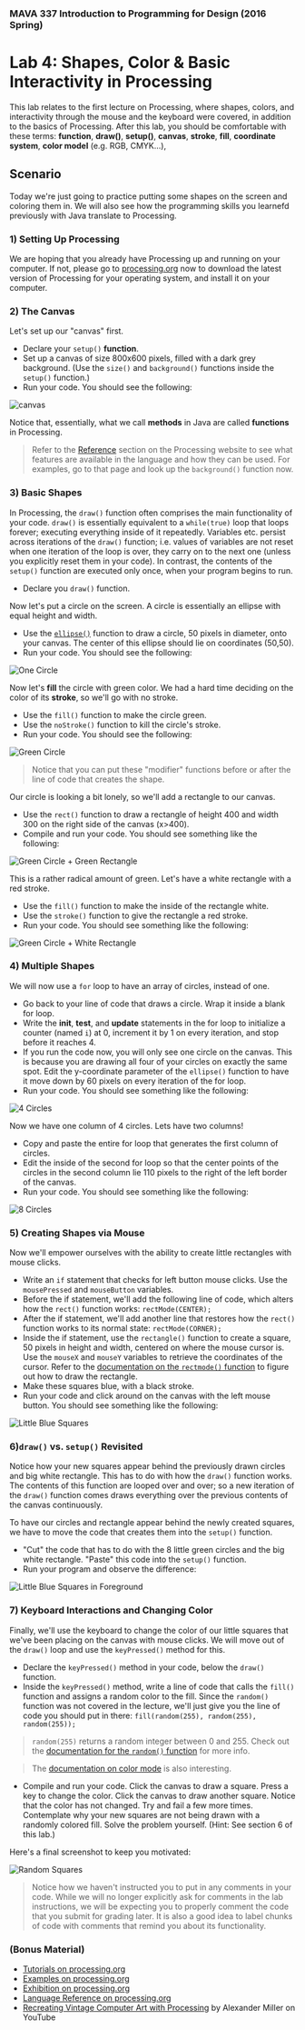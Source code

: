 ### MAVA 337 Introduction to Programming for Design  (2016 Spring)

# Lab 4: Shapes, Color & Basic Interactivity in Processing

This lab relates to the first lecture on Processing, where shapes, colors, and interactivity through the mouse and the keyboard were covered, in addition to the basics of Processing. After this lab, you should be comfortable with these terms: **function**, **draw()**, **setup()**, **canvas**, **stroke**, **fill**, **coordinate system**, **color model** (e.g. RGB, CMYK...),

## Scenario

Today we're just going to practice putting some shapes on the screen and coloring them in. We will also see how the programming skills you learnefd previously with Java translate to Processing.

### 1) Setting Up Processing

We are hoping that you already have Processing up and running on your computer. If not, please go to [processing.org](http://www.processing.org) now to download the latest version of Processing for your operating system, and install it on your computer.

### 2) The Canvas

Let's set up our "canvas" first.

- Declare your `setup()` **function**.
- Set up a canvas of size 800x600 pixels, filled with a dark grey background. (Use the `size()` and `background()` functions inside the `setup()` function.)
- Run your code. You should see the following:

![canvas](canvas.png)

Notice that, essentially, what we call **methods** in Java are called **functions** in Processing.

> Refer to the [Reference](https://processing.org/reference/) section on the Processing website to see what features are available in the language and how they can be used. For examples, go to that page and look up the `background()` function now.

### 3) Basic Shapes

In Processing, the `draw()` function often comprises the main functionality of your code. `draw()` is essentially equivalent to a `while(true)` loop that loops forever; executing everything inside of it repeatedly. Variables etc. persist across iterations of the `draw()` function; i.e. values of variables are not reset when one iteration of the loop is over, they carry on to the next one (unless you explicitly reset them in your code). In contrast, the contents of the `setup()` function are executed only once, when your program begins to run.

- Declare you `draw()` function.

Now let's put a circle on the screen. A circle is essentially an ellipse with equal height and width.

- Use the [`ellipse()`](https://processing.org/reference/ellipse_.html) function to draw a circle, 50 pixels in diameter, onto your canvas. The center of this ellipse should lie on coordinates (50,50).
- Run your code. You should see the following:

![One Circle](circle.png)

Now let's **fill** the circle with green color. We had a hard time deciding on the color of its **stroke**, so we'll go with no stroke.

- Use the `fill()` function to make the circle green.
- Use the `noStroke()` function to kill the circle's stroke.
- Run your code. You should see the following:

![Green Circle](greenCircle.png)

> Notice that you can put these "modifier" functions before or after the line of code that creates the shape.

Our circle is looking a bit lonely, so we'll add a rectangle to our canvas.

- Use the `rect()` function to draw a rectangle of height 400 and width 300 on the right side of the canvas (x>400).
- Compile and run your code. You should see something like the following:

![Green Circle + Green Rectangle](circleRectangle.png)

This is a rather radical amount of green. Let's have a white rectangle with a red stroke.

- Use the `fill()` function to make the inside of the rectangle white.
- Use the `stroke()` function to give the rectangle a red stroke.
- Run your code. You should see something like the following:

![Green Circle + White Rectangle](greenCircleWhiteRectangle.png)

### 4) Multiple Shapes

We will now use a `for` loop to have an array of circles, instead of one.

- Go back to your line of code that draws a circle. Wrap it inside a blank for loop.
- Write the **init**, **test**, and **update** statements in the for loop to initialize a counter (named `i`) at 0, increment it by 1 on every iteration, and stop before it reaches 4.
- If you run the code now, you will only see one circle on the canvas. This is because you are drawing all four of your circles on exactly the same spot. Edit the y-coordinate parameter of the `ellipse()` function to have it move down by 60 pixels on every iteration of the for loop.
- Run your code. You should see something like the following:

![4 Circles](fourCircles.png)

Now we have one column of 4 circles. Lets have two columns!

- Copy and paste the entire for loop that generates the first column of circles.
- Edit the inside of the second for loop so that the center points of the circles in the second column lie 110 pixels to the right of the left border of the canvas.
- Run your code. You should see something like the following:

![8 Circles](eightCircles.png)

### 5) Creating Shapes via Mouse

Now we'll empower ourselves with the ability to create little rectangles with mouse clicks.

- Write an `if` statement that checks for left button mouse clicks. Use the `mousePressed` and `mouseButton` variables.
- Before the if statement, we'll add the following line of code, which alters how the `rect()` function works: `rectMode(CENTER);`
- After the if statement, we'll add another line that restores how the `rect()` function works to its normal state: `rectMode(CORNER);`
- Inside the if statement, use the `rectangle()` function to create a square, 50 pixels in height and width, centered on where the mouse cursor is. Use the `mouseX` and `mouseY` variables to retrieve the coordinates of the cursor. Refer to the [documentation on the `rectmode()` function](https://processing.org/reference/rectMode_.html) to figure out how to draw the rectangle.
- Make these squares blue, with a black stroke.
- Run your code and click around on the canvas with the left mouse button. You should see something like the following:

![Little Blue Squares](littleRectangles.png)

### 6)`draw()` vs. `setup()` Revisited

Notice how your new squares appear behind the previously drawn circles and big white rectangle. This has to do with how the `draw()` function works. The contents of this function are looped over and over; so a new iteration of the `draw()` function comes draws everything over the previous contents of the canvas continuously.

To have our circles and rectangle appear behind the newly created squares, we have to move the code that creates them into the `setup()` function.

- "Cut" the code that has to do with the 8 little green circles and the big white rectangle. "Paste" this code into the `setup()` function.
- Run your program and observe the difference:

![Little Blue Squares in Foreground](squaresOnTop.png)

### 7) Keyboard Interactions and Changing Color

Finally, we'll use the keyboard to change the color of our little squares that we've been placing on the canvas with mouse clicks. We will move out of the `draw()` loop and use the `keyPressed()` method for this.

- Declare the `keyPressed()` method in your code, below the `draw()` function.
- Inside the `keyPressed()` method, write a line of code that calls the `fill()` function and assigns a random color to the fill. Since the `random()` function was not covered in the lecture, we'll just give you the line of code you should put in there: `fill(random(255), random(255), random(255));`

> `random(255)` returns a random integer between 0 and 255. Check out the [documentation for the `random()` function](https://processing.org/reference/random_.html) for more info.

> The [documentation on color mode](https://processing.org/reference/colorMode_.html) is also interesting.

- Compile and run your code. Click the canvas to draw a square. Press a key to change the color. Click the canvas to draw another square. Notice that the color has not changed. Try and fail a few more times. Contemplate why your new squares are not being drawn with a randomly colored fill. Solve the problem yourself. (Hint: See section 6 of this lab.)

Here's a final screenshot to keep you motivated:

![Random Squares](final.png)

> Notice how we haven't instructed you to put in any comments in your code. While we will no longer explicitly ask for comments in the lab instructions, we will be expecting you to properly comment the code that you submit for grading later. It is also a good idea to label chunks of code with comments that remind you about its functionality.

### (Bonus Material)

- [Tutorials on processing.org](https://processing.org/tutorials/)
- [Examples on processing.org](https://processing.org/examples/)
- [Exhibition on processing.org](https://processing.org/exhibition/)
- [Language Reference on processing.org](https://processing.org/reference/)
- [Recreating Vintage Computer Art with Processing](https://youtu.be/LaarVR1AOvs) by Alexander Miller on YouTube
